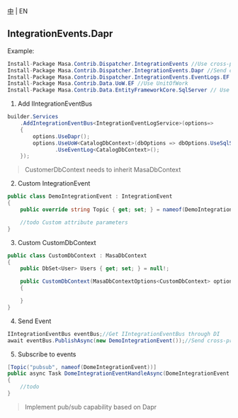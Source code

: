 [中](README.zh-CN.md) | EN

## IntegrationEvents.Dapr

Example:

```C#
Install-Package Masa.Contrib.Dispatcher.IntegrationEvents //Use cross-process
Install-Package Masa.Contrib.Dispatcher.IntegrationEvents.Dapr //Send cross-process messages
Install-Package Masa.Contrib.Dispatcher.IntegrationEvents.EventLogs.EF //Record cross-process message logs
Install-Package Masa.Contrib.Data.UoW.EF //Use UnitOfWork
Install-Package Masa.Contrib.Data.EntityFrameworkCore.SqlServer // Use SqlServer
```

1. Add IIntegrationEventBus

```C#
builder.Services
    .AddIntegrationEventBus<IntegrationEventLogService>(options=>
    {
        options.UseDapr();
        options.UseUoW<CatalogDbContext>(dbOptions => dbOptions.UseSqlServer("server=localhost;uid=sa;pwd=P@ssw0rd;database=identity"))
               .UseEventLog<CatalogDbContext>();
    });
```

> CustomerDbContext needs to inherit MasaDbContext

2. Custom IntegrationEvent

```C#
public class DemoIntegrationEvent : IntegrationEvent
{
    public override string Topic { get; set; } = nameof(DemoIntegrationEvent);//dapr topic name

    //todo Custom attribute parameters
}
```

3. Custom CustomDbContext

```C#
public class CustomDbContext : MasaDbContext
{
    public DbSet<User> Users { get; set; } = null!;

    public CustomDbContext(MasaDbContextOptions<CustomDbContext> options) : base(options)
    {

    }
}
```

4. Send Event

```C#
IIntegrationEventBus eventBus;//Get IIntegrationEventBus through DI
await eventBus.PublishAsync(new DemoIntegrationEvent());//Send cross-process events
```

5. Subscribe to events

```C#
[Topic("pubsub", nameof(DomeIntegrationEvent))]
public async Task DomeIntegrationEventHandleAsync(DomeIntegrationEvent @event)
{
    //todo
}
```

> Implement pub/sub capability based on Dapr